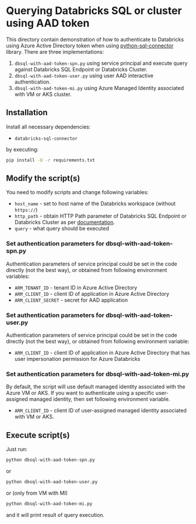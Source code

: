 # Querying Databricks SQL or cluster using AAD token

This directory contain demonstration of how to authenticate to Databricks using Azure Active Directory token when using [python-sql-connector](https://docs.databricks.com/dev-tools/python-sql-connector.html) library. There are three implementations:
1. `dbsql-with-aad-token-spn.py` using service principal and execute query against Databricks SQL Endpoint or Databricks Cluster.
2. `dbsql-with-aad-token-user.py` using user AAD interactive authentication.
2. `dbsql-with-aad-token-mi.py` using Azure Managed Identity associated with VM or AKS cluster.

## Installation

Install all necessary dependencies:

* `databricks-sql-connector`

by executing:

```sh
pip install -U -r requirements.txt
```

## Modify the script(s)

You need to modify scripts and change following variables:

* `host_name` - set to host name of the Databricks workspace (without `https://`)
* `http_path` - obtain HTTP Path parameter of Databricks SQL Endpoint or Databricks Cluster as per [documentation](https://docs.databricks.com/dev-tools/python-sql-connector.html#get-started).
* `query` - what query should be executed

### Set authentication parameters for dbsql-with-aad-token-spn.py

Authentication parameters of service principal could be set in the code directly (not the best way), or obtained from following environment variables:

* `ARM_TENANT_ID` - tenant ID in Azure Active Directory
* `ARM_CLIENT_ID` - client ID of application in Azure Active Directory
* `ARM_CLIENT_SECRET` - secret for AAD application

### Set authentication parameters for dbsql-with-aad-token-user.py

Authentication parameters of service principal could be set in the code directly (not the best way), or obtained from following environment variable:

* `ARM_CLIENT_ID` - client ID of application in Azure Active Directory that has user impersonation permission for Azure Databricks

### Set authentication parameters for dbsql-with-aad-token-mi.py

By default, the script will use default managed identity associated with the Azure VM or AKS. If you want to authenticate using a specific user-assigned managed identity, then set following environment variable.

* `ARM_CLIENT_ID` - client ID of user-assigned managed identity associated with VM or AKS.

## Execute script(s)

Just run:

```sh
python dbsql-with-aad-token-spn.py
```

or 

```sh
python dbsql-with-aad-token-user.py
```

or (only from VM with MI)

```sh
python dbsql-with-aad-token-mi.py
```

and it will print result of query execution.
